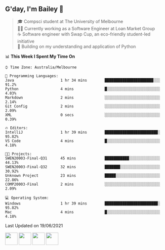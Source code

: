 ## G'day, I'm Bailey 👋

> 🎓 Compsci student at The University of Melbourne <br>
> 👨‍💻 Currently working as a Software Engineer at Loan Market Group <br>
> ☕️ Software engineer with Swap Cup, an eco-friendly student-led initiative <br>
> 🌱 Building on my understanding and application of Python

<!--START_SECTION:waka-->
📊 **This Week I Spent My Time On** 

```text
⌚︎ Time Zone: Australia/Melbourne

💬 Programming Languages: 
Java                     1 hr 34 mins        ██████████████████████░░░   91.2% 
Python                   4 mins              █░░░░░░░░░░░░░░░░░░░░░░░░   4.03% 
Markdown                 2 mins              ░░░░░░░░░░░░░░░░░░░░░░░░░   2.14% 
Git Config               2 mins              ░░░░░░░░░░░░░░░░░░░░░░░░░   2.09% 
XML                      0 secs              ░░░░░░░░░░░░░░░░░░░░░░░░░   0.39%

🔥 Editors: 
IntelliJ                 1 hr 39 mins        ████████████████████████░   95.82% 
VS Code                  4 mins              █░░░░░░░░░░░░░░░░░░░░░░░░   4.18%

🐱‍💻 Projects: 
SWEN20003-Final-Q31      45 mins             ███████████░░░░░░░░░░░░░░   44.13% 
SWEN20003-Final-Q32      32 mins             ███████░░░░░░░░░░░░░░░░░░   30.92% 
Unknown Project          23 mins             █████░░░░░░░░░░░░░░░░░░░░   22.86% 
COMP20003-Final          2 mins              ░░░░░░░░░░░░░░░░░░░░░░░░░   2.09%

💻 Operating System: 
Windows                  1 hr 39 mins        ████████████████████████░   95.82% 
Mac                      4 mins              █░░░░░░░░░░░░░░░░░░░░░░░░   4.18%

```


 Last Updated on 19/06/2021
<!--END_SECTION:waka-->

[<img height="40px" src="https://img.icons8.com/ios-filled/2x/linkedin.png">](https://linkedin.com/in/baileybutler1)
[<img height="40px" src="https://img.icons8.com/ios-filled/2x/github.png">](https://github.com/baely)
[<img height="40px" src="https://img.icons8.com/ios-filled/2x/salesforce.png">](https://trailblazer.me/id/baileybutler)
[<img height="40px" src="https://img.icons8.com/ios-filled/2x/instagram.png">](https://instagram.com/bae1y)
